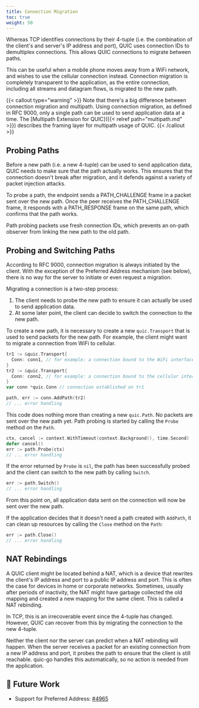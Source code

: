 ```yaml
---
title: Connection Migration
toc: true
weight: 50
---
```


Whereas TCP identifies connections by their 4-tuple (i.e. the combination of the client's and server's IP address and port), QUIC uses connection IDs to demultiplex connections. This allows QUIC connections to migrate between paths.

This can be useful when a mobile phone moves away from a WiFi network, and wishes to use the cellular connection instead. Connection migration is completely transparent to the application, as the entire connection, including all streams and datagram flows, is migrated to the new path.

{{< callout type="warning" >}}
  Note that there's a big difference between connection migration and multipath. Using connection migration, as defined in RFC 9000, only a single path can be used to send application data at a time. The [Multipath Extension for QUIC]({{< relref path="multipath.md" >}}) describes the framing layer for multipath usage of QUIC.
{{< /callout >}}


## Probing Paths

Before a new path (i.e. a new 4-tuple) can be used to send application data, QUIC needs to make sure that the path actually works. This ensures that the connection doesn't break after migration, and it defends against a variety of packet injection attacks.

To probe a path, the endpoint sends a PATH_CHALLENGE frame in a packet sent over the new path. Once the peer receives the PATH_CHALLENGE frame, it responds with a PATH_RESPONSE frame on the same path, which confirms that the path works.

Path probing packets use fresh connection IDs, which prevents an on-path observer from linking the new path to the old path.


## Probing and Switching Paths

According to RFC 9000, connection migration is always initiated by the client. With the exception of the Preferred Address mechanism (see below), there is no way for the server to initiate or even request a migration.

Migrating a connection is a two-step process:
1. The client needs to probe the new path to ensure it can actually be used to send application data.
2. At some later point, the client can decide to switch the connection to the new path.

To create a new path, it is necessary to create a new `quic.Transport` that is used to send packets for the new path. For example, the client might want to migrate a connection from WiFi to cellular.

```go
tr1 := &quic.Transport{
  Conn: conn1, // for example: a connection bound to the WiFi interface
}
tr2 := &quic.Transport{
  Conn: conn2, // for example: a connection bound to the cellular interface
}
var conn *quic.Conn // connection established on tr1

path, err := conn.AddPath(tr2)
// ... error handling
```

This code does nothing more than creating a new `quic.Path`. No packets are sent over the new path yet.
Path probing is started by calling the `Probe` method on the `Path`.

```go
ctx, cancel := context.WithTimeout(context.Background(), time.Second)
defer cancel()
err := path.Probe(ctx)
// ... error handling
```

If the error returned by `Probe` is `nil`, the path has been successfully probed and the client can switch to the new path by calling `Switch`.
```go
err := path.Switch()
// ... error handling
```

From this point on, all application data sent on the connection will now be sent over the new path.

If the application decides that it doesn't need a path created with `AddPath`, it can clean up resources by calling the `Close` method on the `Path`:

```go
err := path.Close()
// ... error handling
```


## NAT Rebindings

A QUIC client might be located behind a NAT, which is a device that rewrites the client's IP address and port to a public IP address and port. This is often the case for devices in home or corporate networks. Sometimes, usually after periods of inactivity, the NAT might have garbage collected the old mapping and created a new mapping for the same client. This is called a NAT rebinding.

In TCP, this is an irrecoverable event since the 4-tuple has changed. However, QUIC can recover from this by migrating the connection to the new 4-tuple.

Neither the client nor the server can predict when a NAT rebinding will happen. When the server receives a packet for an existing connection from a new IP address and port, it probes the path to ensure that the client is still reachable. quic-go handles this automatically, so no action is needed from the application.


## 📝 Future Work

* Support for Preferred Address: [#4965](https://github.com/quic-go/quic-go/issues/4965)
